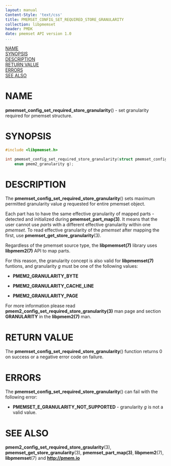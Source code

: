 ```yaml
---
layout: manual
Content-Style: 'text/css'
title: PMEMSET_CONFIG_SET_REQUIRED_STORE_GRANULARITY
collection: libpmemset
header: PMDK
date: pmemset API version 1.0
...
```


[comment]: <> (SPDX-License-Identifier: BSD-3-Clause)
[comment]: <> (Copyright 2020, Intel Corporation)

[comment]: <> (pmemset_config_set_required_store_granularity.3 -- man page for pmemset_config_set_required_store_granularity)

[NAME](#name)<br />
[SYNOPSIS](#synopsis)<br />
[DESCRIPTION](#description)<br />
[RETURN VALUE](#return-value)<br />
[ERRORS](#errors)<br />
[SEE ALSO](#see-also)<br />

# NAME #

**pmemset_config_set_required_store_granularity**() - set granularity required for pmemset structure.

# SYNOPSIS #

```c
#include <libpmemset.h>

int pmemset_config_set_required_store_granularity(struct pmemset_config *cfg,
	enum pmem2_granularity g);
```

# DESCRIPTION #

The **pmemset_config_set_required_store_granularity**() sets maximum permitted granularity value *g*
requested for entire pmemset object.

Each part has to have the same effective granularity of mapped parts - detected and
initialized during **pmemset_part_map(3)**.
It means that the user cannot use *parts* with a different effective granularity within one *pmemset*.
To read effective granularity of the *pmemset* after mapping the first, use **pmemset_get_store_granularity**(3).

Regardless of the pmemset source type, the **libpmemset(7)** library uses **libpmem2(7)** API to map parts.

For this reason, the granularity concept is also valid for **libpmemset(7)** funtions, and
granularity *g* must be one of the following values:

 * **PMEM2_GRANULARITY_BYTE**

 * **PMEM2_GRANULARITY_CACHE_LINE**

 * **PMEM2_GRANULARITY_PAGE**

For more information please read **pmem2_config_set_required_store_granularity(3)** man page
and section **GRANULARITY** in the **libpmem2(7)** man.

# RETURN VALUE

The **pmemset_config_set_required_store_granularity**() function returns 0 on success or a negative error code on failure.

# ERRORS #

The **pmemset_config_set_required_store_granularity**() can fail with the following error:

* **PMEMSET_E_GRANULARITY_NOT_SUPPORTED** - granularity *g* is not a valid value.

# SEE ALSO #

**pmem2_config_set_required_store_graularity**(3), **pmemset_get_store_granularity**(3),
**pmemset_part_map(3)**, **libpmem2**(7), **libpmemset**(7) and **<http://pmem.io>**
